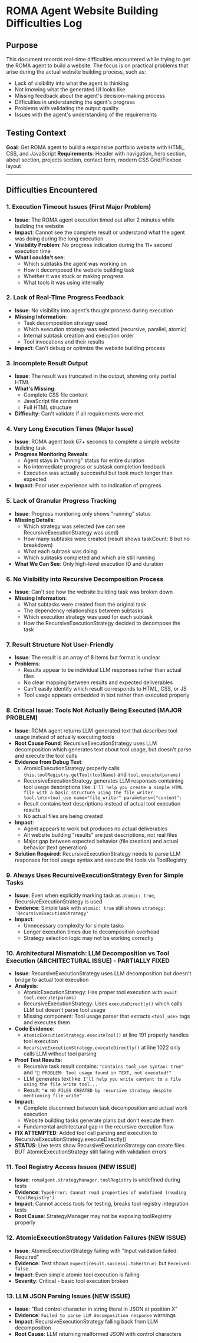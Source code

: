 # ROMA Agent Website Building Difficulties Log

## Purpose

This document records real-time difficulties encountered while trying to get the ROMA agent to build a website. The focus is on practical problems that arise during the actual website building process, such as:

- Lack of visibility into what the agent is thinking
- Not knowing what the generated UI looks like
- Missing feedback about the agent's decision-making process
- Difficulties in understanding the agent's progress
- Problems with validating the output quality
- Issues with the agent's understanding of the requirements

## Testing Context

**Goal**: Get ROMA agent to build a responsive portfolio website with HTML, CSS, and JavaScript
**Requirements**: Header with navigation, hero section, about section, projects section, contact form, modern CSS Grid/Flexbox layout

---

## Difficulties Encountered

### 1. **Execution Timeout Issues** (First Major Problem)
- **Issue**: The ROMA agent execution timed out after 2 minutes while building the website
- **Impact**: Cannot see the complete result or understand what the agent was doing during the long execution
- **Visibility Problem**: No progress indication during the 11+ second execution time
- **What I couldn't see**: 
  - Which subtasks the agent was working on
  - How it decomposed the website building task
  - Whether it was stuck or making progress
  - What tools it was using internally

### 2. **Lack of Real-Time Progress Feedback**
- **Issue**: No visibility into agent's thought process during execution
- **Missing Information**:
  - Task decomposition strategy used
  - Which execution strategy was selected (recursive, parallel, atomic)
  - Internal subtask creation and execution order
  - Tool invocations and their results
- **Impact**: Can't debug or optimize the website building process

### 3. **Incomplete Result Output** 
- **Issue**: The result was truncated in the output, showing only partial HTML
- **What's Missing**: 
  - Complete CSS file content
  - JavaScript file content  
  - Full HTML structure
- **Difficulty**: Can't validate if all requirements were met

### 4. **Very Long Execution Times** (Major Issue)
- **Issue**: ROMA agent took 67+ seconds to complete a simple website building task
- **Progress Monitoring Reveals**:
  - Agent stays in "running" status for entire duration
  - No intermediate progress or subtask completion feedback
  - Execution was actually successful but took much longer than expected
- **Impact**: Poor user experience with no indication of progress

### 5. **Lack of Granular Progress Tracking**
- **Issue**: Progress monitoring only shows "running" status
- **Missing Details**:
  - Which strategy was selected (we can see RecursiveExecutionStrategy was used)
  - How many subtasks were created (result shows taskCount: 8 but no breakdown)
  - What each subtask was doing
  - Which subtasks completed and which are still running
- **What We Can See**: Only high-level execution ID and duration

### 6. **No Visibility into Recursive Decomposition Process**
- **Issue**: Can't see how the website building task was broken down
- **Missing Information**:
  - What subtasks were created from the original task
  - The dependency relationships between subtasks
  - Which execution strategy was used for each subtask
  - How the RecursiveExecutionStrategy decided to decompose the task

### 7. **Result Structure Not User-Friendly**
- **Issue**: The result is an array of 8 items but format is unclear
- **Problems**:
  - Results appear to be individual LLM responses rather than actual files
  - No clear mapping between results and expected deliverables
  - Can't easily identify which result corresponds to HTML, CSS, or JS
  - Tool usage appears embedded in text rather than executed properly

### 8. **Critical Issue: Tools Not Actually Being Executed** (MAJOR PROBLEM)
- **Issue**: ROMA agent returns LLM-generated text that *describes* tool usage instead of actually executing tools
- **Root Cause Found**: RecursiveExecutionStrategy uses LLM decomposition which generates text about tool usage, but doesn't parse and execute the tool calls
- **Evidence from Debug Test**:
  - AtomicExecutionStrategy properly calls `this.toolRegistry.getTool(toolName)` and `tool.execute(params)`
  - RecursiveExecutionStrategy generates LLM responses containing tool usage descriptions like: `I'll help you create a simple HTML file with a basic structure using the file_writer tool.\n\n<tool_use name="file_writer" parameters={"content":`
  - Result contains text descriptions instead of actual tool execution results
  - No actual files are being created
- **Impact**: 
  - Agent appears to work but produces no actual deliverables
  - All website building "results" are just descriptions, not real files
  - Major gap between expected behavior (file creation) and actual behavior (text generation)
- **Solution Required**: RecursiveExecutionStrategy needs to parse LLM responses for tool usage syntax and execute the tools via ToolRegistry

### 9. **Always Uses RecursiveExecutionStrategy Even for Simple Tasks**
- **Issue**: Even when explicitly marking task as `atomic: true`, RecursiveExecutionStrategy is used
- **Evidence**: Simple task with `atomic: true` still shows `strategy: 'RecursiveExecutionStrategy'`
- **Impact**: 
  - Unnecessary complexity for simple tasks
  - Longer execution times due to decomposition overhead
  - Strategy selection logic may not be working correctly

### 10. **Architectural Mismatch: LLM Decomposition vs Tool Execution** (ARCHITECTURAL ISSUE) - PARTIALLY FIXED
- **Issue**: RecursiveExecutionStrategy uses LLM decomposition but doesn't bridge to actual tool execution
- **Analysis**: 
  - AtomicExecutionStrategy: Has proper tool execution with `await tool.execute(params)` 
  - RecursiveExecutionStrategy: Uses `executeDirectly()` which calls LLM but doesn't parse tool usage
  - Missing component: Tool usage parser that extracts `<tool_use>` tags and executes them
- **Code Evidence**:
  - `AtomicExecutionStrategy.executeTool()` at line 191 properly handles tool execution
  - `RecursiveExecutionStrategy.executeDirectly()` at line 1022 only calls LLM without tool parsing
- **Proof Test Results**:
  - Recursive task result contains: `"Contains tool_use syntax: true"` and `"🚨 PROBLEM: Tool usage found in TEXT, not executed!"`
  - LLM generates text like: `I'll help you write content to a file using the file_write tool...`
  - Result: `"❌ NO FILES CREATED by recursive strategy despite mentioning file_write"`
- **Impact**: 
  - Complete disconnect between task decomposition and actual work execution
  - Website building tasks generate plans but don't execute them
  - Fundamental architectural gap in the recursive execution flow
- **FIX ATTEMPTED**: Added tool call parsing and execution to RecursiveExecutionStrategy.executeDirectly()
- **STATUS**: Live tests show RecursiveExecutionStrategy can create files BUT AtomicExecutionStrategy still failing with validation errors

### 11. **Tool Registry Access Issues** (NEW ISSUE)
- **Issue**: `romaAgent.strategyManager.toolRegistry` is undefined during tests
- **Evidence**: `TypeError: Cannot read properties of undefined (reading 'toolRegistry')`
- **Impact**: Cannot access tools for testing, breaks tool registry integration tests
- **Root Cause**: StrategyManager may not be exposing toolRegistry properly

### 12. **AtomicExecutionStrategy Validation Failures** (NEW ISSUE)
- **Issue**: AtomicExecutionStrategy failing with "Input validation failed: Required"
- **Evidence**: Test shows `expect(result.success).toBe(true)` but `Received: false`
- **Impact**: Even simple atomic tool execution is failing
- **Severity**: Critical - basic tool execution broken

### 13. **LLM JSON Parsing Issues** (NEW ISSUE)
- **Issue**: "Bad control character in string literal in JSON at position X"
- **Evidence**: `Failed to parse LLM decomposition response` warnings
- **Impact**: RecursiveExecutionStrategy falling back from LLM decomposition
- **Root Cause**: LLM returning malformed JSON with control characters
